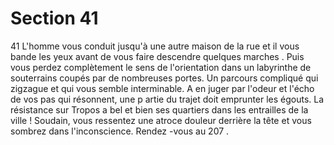 # Section 41

41
L'homme vous conduit jusqu'à une autre maison de la rue et il
vous bande les yeux avant de vous faire descendre quelques
marches . Puis vous perdez complètement le sens de l'orientation
dans un labyrinthe de souterrains coupés par de nombreuses
portes. Un parcours compliqué qui zigzague et qui vous semble
interminable. A en juger par l'odeur et l'écho de vos pas qui
résonnent, une p artie du trajet doit emprunter les égouts. La
résistance sur Tropos a bel et bien ses quartiers dans les
entrailles de la ville ! Soudain, vous ressentez une atroce douleur
derrière la tête et  vous sombrez dans l'inconscience. Rendez -vous
au 207 .